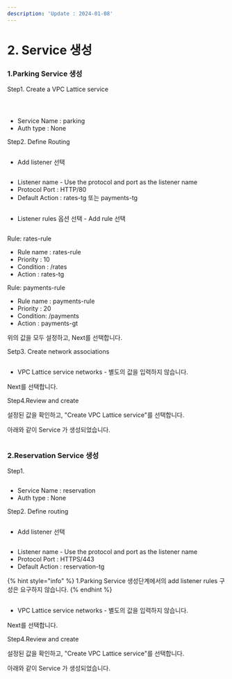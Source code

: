 ```yaml
---
description: 'Update : 2024-01-08'
---
```


# 2. Service 생성

### 1.Parking Service 생성

Step1. Create a VPC Lattice service

<figure><img src="../.gitbook/assets/image.png" alt=""><figcaption></figcaption></figure>

<figure><img src="../.gitbook/assets/image (1).png" alt=""><figcaption></figcaption></figure>

<figure><img src="../.gitbook/assets/image (2).png" alt=""><figcaption></figcaption></figure>

* Service Name : parking
* Auth type : None

Step2. Define Routing

<figure><img src="../.gitbook/assets/image (3).png" alt=""><figcaption></figcaption></figure>

* Add listener 선택

<figure><img src="../.gitbook/assets/image (4).png" alt=""><figcaption></figcaption></figure>

* Listener name - Use the protocol and port as the listener name
* Protocol Port : HTTP/80
* Default Action : rates-tg 또는 payments-tg

<figure><img src="../.gitbook/assets/image (5).png" alt=""><figcaption></figcaption></figure>

* Listener rules 옵션 선택 - Add rule 선택

<figure><img src="../.gitbook/assets/image (6).png" alt=""><figcaption></figcaption></figure>

Rule: rates-rule

* Rule name : rates-rule
* Priority : 10
* Condition : /rates
* Action : rates-tg

Rule: payments-rule

* Rule name : payments-rule
* Priority : 20
* Condition: /payments
* Action : payments-gt

위의 값을 모두 설정하고, Next를 선택합니다.



Setp3. Create network associations

<figure><img src="../.gitbook/assets/image (7).png" alt=""><figcaption></figcaption></figure>

* VPC Lattice service networks - 별도의 값을 입력하지 않습니다.

Next를 선택합니다.



Step4.Review and create

설정된 값을 확인하고, "Create VPC Lattice service"를 선택합니다.

아래와 같이 Service 가 생성되었습니다.

<figure><img src="../.gitbook/assets/image (8).png" alt=""><figcaption></figcaption></figure>

### 2.Reservation Service 생성

Step1.&#x20;

<figure><img src="../.gitbook/assets/image (9).png" alt=""><figcaption></figcaption></figure>

* Service Name : reservation
* Auth type : None

Step2. Define routing

<figure><img src="../.gitbook/assets/image (10).png" alt=""><figcaption></figcaption></figure>

* Add listener 선택

<figure><img src="../.gitbook/assets/image (11).png" alt=""><figcaption></figcaption></figure>

* Listener name - Use the protocol and port as the listener name
* Protocol Port : HTTPS/443
* Default Action : reservation-tg

{% hint style="info" %}
1.Parking Service 생성단계에서의 add listener rules 구성은 요구하지 않습니다.
{% endhint %}

<figure><img src="../.gitbook/assets/image (12).png" alt=""><figcaption></figcaption></figure>

* VPC Lattice service networks - 별도의 값을 입력하지 않습니다.

Next를 선택합니다.

Step4.Review and create

설정된 값을 확인하고, "Create VPC Lattice service"를 선택합니다.

아래와 같이 Service 가 생성되었습니다.

<figure><img src="../.gitbook/assets/image (13).png" alt=""><figcaption></figcaption></figure>

